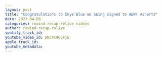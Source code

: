 ```yaml
---
layout: post
title: "Congratulations to Skye Blue on being signed to AEW! #shorts"
date: 2023-04-09
categories: rewind-recap-relive videos
author: rewind-recap-relive
spotify_track_id: 
youtube_video_id: pNJXc9GCkjE
apple_track_id: 
youtube_metadata: 
---
```

